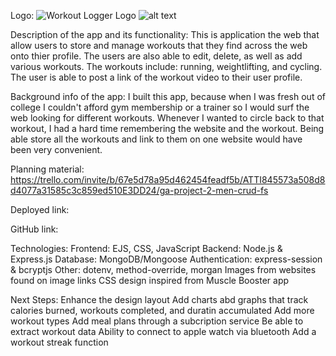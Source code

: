 Logo:
![Workout Logger Logo](https://www.pngkey.com/png/full/256-2561718_want-to-learn-how-to-2x-your-muscle.png "Workout Logger Logo")
![alt text](<Screenshot 2025-04-03 at 5.35.12 PM.png>)

Description of the app and its functionality: 
This is application the web that allow users to store and manage workouts that they find across the web onto thier profile. The users are also able to edit, delete, as well as add various workouts. The workouts include: running, weightlifting, and cycling. The user is able to post a link of the workout video to their user profile.

Background info of the app:
I built this app, because when I was fresh out of college I couldn't afford gym membership or a trainer so I would surf the web looking for different workouts. Whenever I wanted to circle back to that workout, I had a hard time remembering the website and the workout. Being able store all the workouts and link to them on one website would have been very convenient. 

Planning material:
https://trello.com/invite/b/67e5d78a95d462454feadf5b/ATTI845573a508d8d4077a31585c3c859ed510E3DD24/ga-project-2-men-crud-fs

Deployed link:

GitHub link:


Technologies: 
Frontend: EJS, CSS, JavaScript
Backend: Node.js & Express.js
Database: MongoDB/Mongoose
Authentication: express-session & bcryptjs
Other: dotenv, method-override, morgan
Images from websites found on image links
CSS design inspired from Muscle Booster app

Next Steps: 
Enhance the design layout
Add charts abd graphs that track calories burned, workouts completed, and duratin accumulated 
Add more workout types
Add meal plans through a subcription service
Be able to extract workout data
Ability to connect to apple watch via bluetooth
Add a workout streak function 
